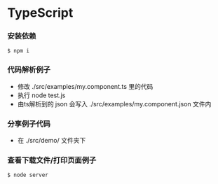 # TypeScript

### 安装依赖

    $ npm i

### 代码解析例子

- 修改 ./src/examples/my.component.ts 里的代码
- 执行 node test.js
- 由ts解析到的 json 会写入 ./src/examples/my.component.json 文件内

### 分享例子代码

- 在 ./src/demo/ 文件夹下

### 查看下载文件/打印页面例子

    $ node server
